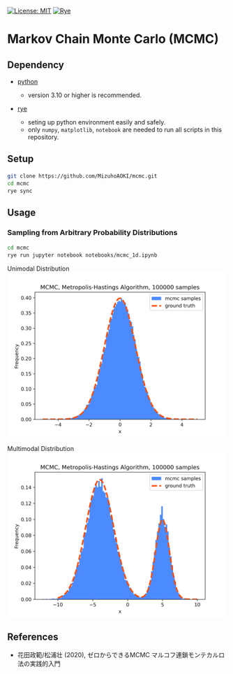[![License: MIT](https://img.shields.io/badge/License-MIT-blue.svg)](https://opensource.org/licenses/MIT)
[![Rye](https://img.shields.io/endpoint?url=https://raw.githubusercontent.com/astral-sh/rye/main/artwork/badge.json)](https://rye.astral.sh)

# Markov Chain Monte Carlo (MCMC)

## Dependency

- [python](https://www.python.org/)
  - version 3.10 or higher is recommended.

- [rye](https://rye.astral.sh/)
  - seting up python environment easily and safely.
  - only `numpy`, `matplotlib`, `notebook` are needed to run all scripts in this repository.

## Setup
```sh
git clone https://github.com/MizuhoAOKI/mcmc.git
cd mcmc
rye sync
```

## Usage

### Sampling from Arbitrary Probability Distributions 
```sh
cd mcmc
rye run jupyter notebook notebooks/mcmc_1d.ipynb
```

Unimodal Distribution 
<img src="./media/mcmc_1d_unimodal.png" alt="unimodal distribution">

Multimodal Distribution
<img src="./media/mcmc_1d_multimodal.png" alt="multimodal distribution">

## References
- 花田政範/松浦壮 (2020), ゼロからできるMCMC マルコフ連鎖モンテカルロ法の実践的入門
